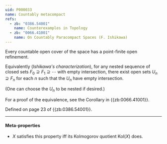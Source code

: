 ```yaml
---
uid: P000033
name: Countably metacompact
refs:
  - zb: "0386.54001"
    name: Counterexamples in Topology
  - zb: "0066.41001"
    name: On Countably Paracompact Spaces (F. Ishikawa)
---
```


Every countable open cover of the space has a point-finite open refinement.

Equivalently (*Ishikawa's characterization*),
for any nested sequence of closed sets $F_0 \supseteq F_1 \supseteq \cdots$ with empty intersection,
there exist open sets $U_n \supseteq F_n$ for each $n$ such that the $U_n$ have empty intersection.

(One can choose the $U_n$ to be nested if desired.)

For a proof of the equivalence, see the Corollary in {{zb:0066.41001}}.

Defined on page 23 of {{zb:0386.54001}}.

----
#### Meta-properties

- $X$ satisfies this property iff its Kolmogorov quotient $\text{Kol}(X)$ does.
